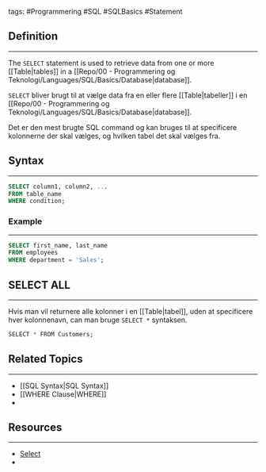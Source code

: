 tags: #Programmering #SQL #SQLBasics #Statement

## Definition 
---
The `SELECT` statement is used to retrieve data from one or more [[Table|tables]] in a [[Repo/00 - Programmering og Teknologi/Languages/SQL/Basics/Database|database]]. 

`SELECT` bliver brugt til at vælge data fra en eller flere [[Table|tabeller]] i en [[Repo/00 - Programmering og Teknologi/Languages/SQL/Basics/Database|database]].

Det er den mest brugte SQL command og kan bruges til at specificere kolonnerne der skal vælges, og hvilken tabel det skal vælges fra.

## Syntax
---
```sql
SELECT column1, column2, ...
FROM table_name
WHERE condition;
```
### Example
---
```sql
SELECT first_name, last_name
FROM employees
WHERE department = 'Sales';
```

## SELECT ALL 
---
Hvis man vil returnere alle kolonner i en [[Table|tabel]], uden at specificere hver kolonnenavn, can man bruge `SELECT *` syntaksen.

```SQL
SELECT * FROM Customers;
```
## Related Topics
---
- [[SQL Syntax|SQL Syntax]]
- [[WHERE Clause|WHERE]]
- 

## Resources
---
- [Select](https://www.w3schools.com/sql/sql_select.asp)
- 



